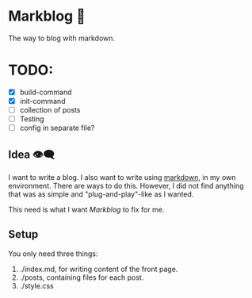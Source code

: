 # Markblog 📖
The way to blog with markdown. 

# TODO: 
- [X] build-command
- [X] init-command 
- [ ] collection of posts
- [ ] Testing 
- [ ] config in separate file? 

## Idea 👁‍🗨
I want to write a blog. I also want to write using [markdown](https://en.wikipedia.org/wiki/Markdown), in my own environment. 
There are ways to do this. However, I did not find anything 
that was as simple and "plug-and-play"-like as I wanted. 

This need is what I want _Markblog_ to fix for me. 

## Setup
You only need three things: 
1. ./index.md, for writing content of the front page. 
2. ./posts, containing files for each post.
3. ./style.css 
